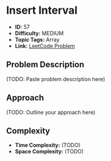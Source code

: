 # Insert Interval

- **ID:** 57
- **Difficulty:** MEDIUM
- **Topic Tags:** Array
- **Link:** [LeetCode Problem](https://leetcode.com/problems/insert-interval/description/)

## Problem Description

(TODO: Paste problem description here)

## Approach

(TODO: Outline your approach here)

## Complexity

- **Time Complexity:** (TODO)
- **Space Complexity:** (TODO)
